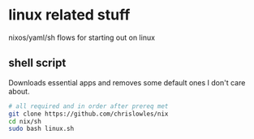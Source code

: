 # linux related stuff
nixos/yaml/sh flows for starting out on linux

## shell script
Downloads essential apps and removes some default ones I don't care about.
```bash
# all required and in order after prereq met
git clone https://github.com/chrislowles/nix
cd nix/sh
sudo bash linux.sh
```